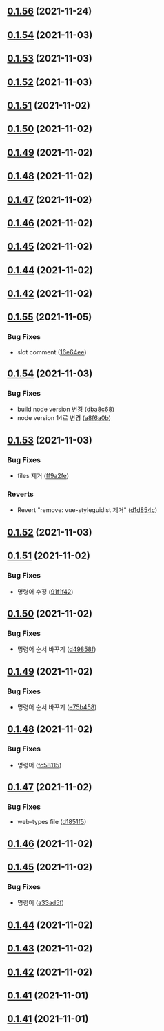 ## [0.1.56](https://github.com/yooseongsil/test-ss-ui/compare/v0.1.54...v0.1.56) (2021-11-24)



## [0.1.54](https://github.com/yooseongsil/test-ss-ui/compare/v0.1.53...v0.1.54) (2021-11-03)



## [0.1.53](https://github.com/yooseongsil/test-ss-ui/compare/v0.1.52...v0.1.53) (2021-11-03)



## [0.1.52](https://github.com/yooseongsil/test-ss-ui/compare/v0.1.51...v0.1.52) (2021-11-03)



## [0.1.51](https://github.com/yooseongsil/test-ss-ui/compare/v0.1.50...v0.1.51) (2021-11-02)



## [0.1.50](https://github.com/yooseongsil/test-ss-ui/compare/v0.1.49...v0.1.50) (2021-11-02)



## [0.1.49](https://github.com/yooseongsil/test-ss-ui/compare/v0.1.48...v0.1.49) (2021-11-02)



## [0.1.48](https://github.com/yooseongsil/test-ss-ui/compare/v0.1.47...v0.1.48) (2021-11-02)



## [0.1.47](https://github.com/yooseongsil/test-ss-ui/compare/v0.1.46...v0.1.47) (2021-11-02)



## [0.1.46](https://github.com/yooseongsil/test-ss-ui/compare/v0.1.45...v0.1.46) (2021-11-02)



## [0.1.45](https://github.com/yooseongsil/test-ss-ui/compare/v0.1.44...v0.1.45) (2021-11-02)



## [0.1.44](https://github.com/yooseongsil/test-ss-ui/compare/v0.1.42...v0.1.44) (2021-11-02)



## [0.1.42](https://github.com/yooseongsil/test-ss-ui/compare/v0.1.40...v0.1.42) (2021-11-02)



## [0.1.55](https://github.com/yooseongsil/test-ss-ui/compare/v0.1.54...v0.1.55) (2021-11-05)


### Bug Fixes

* slot comment ([16e64ee](https://github.com/yooseongsil/test-ss-ui/commit/16e64ee45f302263b3684733212f0a965044bf9d))



## [0.1.54](https://github.com/yooseongsil/test-ss-ui/compare/v0.1.53...v0.1.54) (2021-11-03)


### Bug Fixes

* build node version 변경 ([dba8c68](https://github.com/yooseongsil/test-ss-ui/commit/dba8c68dac52fe99642b24458a50a27952030de5))
* node version 14로 변경 ([a8f6a0b](https://github.com/yooseongsil/test-ss-ui/commit/a8f6a0b63f980b0e6e3b4deb5debf9c57ed28eb8))



## [0.1.53](https://github.com/yooseongsil/test-ss-ui/compare/v0.1.52...v0.1.53) (2021-11-03)


### Bug Fixes

* files 제거 ([ff9a2fe](https://github.com/yooseongsil/test-ss-ui/commit/ff9a2fed99e88fd8f7caa31d346f710df43b6b3b))


### Reverts

* Revert "remove: vue-styleguidist 제거" ([d1d854c](https://github.com/yooseongsil/test-ss-ui/commit/d1d854c1896b49100f0d16f7ef05884af5c28805))



## [0.1.52](https://github.com/yooseongsil/test-ss-ui/compare/v0.1.51...v0.1.52) (2021-11-03)



## [0.1.51](https://github.com/yooseongsil/test-ss-ui/compare/v0.1.50...v0.1.51) (2021-11-02)


### Bug Fixes

* 명령어 수정 ([91f1f42](https://github.com/yooseongsil/test-ss-ui/commit/91f1f42a14b108244bd4ed2fc21fccc4feb76a38))



## [0.1.50](https://github.com/yooseongsil/test-ss-ui/compare/v0.1.49...v0.1.50) (2021-11-02)


### Bug Fixes

* 명령어 순서 바꾸기 ([d49858f](https://github.com/yooseongsil/test-ss-ui/commit/d49858f19f3b8cf62f9f92554d5e7136b9df3268))



## [0.1.49](https://github.com/yooseongsil/test-ss-ui/compare/v0.1.48...v0.1.49) (2021-11-02)


### Bug Fixes

* 명령어 순서 바꾸기 ([e75b458](https://github.com/yooseongsil/test-ss-ui/commit/e75b45801b9d76c6ad20243bc121f692b851158a))



## [0.1.48](https://github.com/yooseongsil/test-ss-ui/compare/v0.1.47...v0.1.48) (2021-11-02)


### Bug Fixes

* 명령어 ([fc58115](https://github.com/yooseongsil/test-ss-ui/commit/fc581156f7907ba2d7ae2a84110dc5739a01c62a))



## [0.1.47](https://github.com/yooseongsil/test-ss-ui/compare/v0.1.46...v0.1.47) (2021-11-02)


### Bug Fixes

* web-types file ([d1851f5](https://github.com/yooseongsil/test-ss-ui/commit/d1851f58256142580a913d0dd8cb61b4af5c0a89))



## [0.1.46](https://github.com/yooseongsil/test-ss-ui/compare/v0.1.45...v0.1.46) (2021-11-02)



## [0.1.45](https://github.com/yooseongsil/test-ss-ui/compare/v0.1.44...v0.1.45) (2021-11-02)


### Bug Fixes

* 명령어 ([a33ad5f](https://github.com/yooseongsil/test-ss-ui/commit/a33ad5fe8244e6baefcad26962d29fd689d35250))



## [0.1.44](https://github.com/yooseongsil/test-ss-ui/compare/v0.1.42...v0.1.44) (2021-11-02)



## [0.1.43](https://github.com/yooseongsil/test-ss-ui/compare/v0.1.40...v0.1.43) (2021-11-02)



## [0.1.42](https://github.com/yooseongsil/test-ss-ui/compare/v0.1.40...v0.1.42) (2021-11-02)



## [0.1.41](https://github.com/yooseongsil/test-ss-ui/compare/v0.1.40...v0.1.41) (2021-11-01)



## [0.1.41](https://github.com/yooseongsil/test-ss-ui/compare/v0.1.40...v0.1.41) (2021-11-01)



